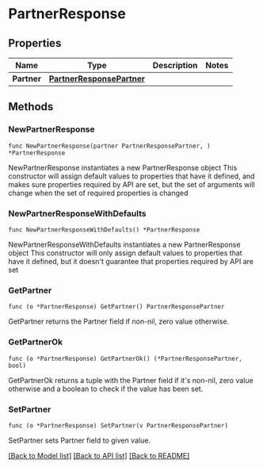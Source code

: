 # PartnerResponse

## Properties

Name | Type | Description | Notes
------------ | ------------- | ------------- | -------------
**Partner** | [**PartnerResponsePartner**](partnerResponse_partner.md) |  | 

## Methods

### NewPartnerResponse

`func NewPartnerResponse(partner PartnerResponsePartner, ) *PartnerResponse`

NewPartnerResponse instantiates a new PartnerResponse object
This constructor will assign default values to properties that have it defined,
and makes sure properties required by API are set, but the set of arguments
will change when the set of required properties is changed

### NewPartnerResponseWithDefaults

`func NewPartnerResponseWithDefaults() *PartnerResponse`

NewPartnerResponseWithDefaults instantiates a new PartnerResponse object
This constructor will only assign default values to properties that have it defined,
but it doesn't guarantee that properties required by API are set

### GetPartner

`func (o *PartnerResponse) GetPartner() PartnerResponsePartner`

GetPartner returns the Partner field if non-nil, zero value otherwise.

### GetPartnerOk

`func (o *PartnerResponse) GetPartnerOk() (*PartnerResponsePartner, bool)`

GetPartnerOk returns a tuple with the Partner field if it's non-nil, zero value otherwise
and a boolean to check if the value has been set.

### SetPartner

`func (o *PartnerResponse) SetPartner(v PartnerResponsePartner)`

SetPartner sets Partner field to given value.



[[Back to Model list]](../README.md#documentation-for-models) [[Back to API list]](../README.md#documentation-for-api-endpoints) [[Back to README]](../README.md)



